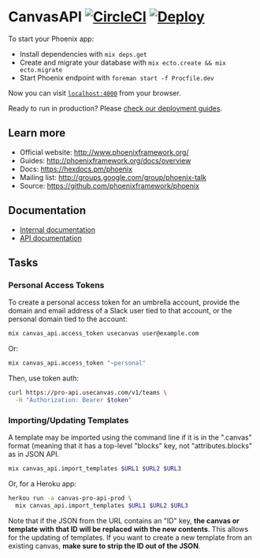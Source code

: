 # CanvasAPI [![CircleCI](https://circleci.com/gh/usecanvas/pro-api.svg?style=svg&circle-token=3bc227708e24ca576bd7b1db5f61a028e1441f39)](https://circleci.com/gh/usecanvas/pro-api) [![Deploy](https://www.herokucdn.com/deploy/button.svg)](https://heroku.com/deploy?template=https://github.com/usecanvas/pro-api/tree/master)

To start your Phoenix app:

  * Install dependencies with `mix deps.get`
  * Create and migrate your database with `mix ecto.create && mix ecto.migrate`
  * Start Phoenix endpoint with `foreman start -f Procfile.dev`

Now you can visit [`localhost:4000`](http://localhost:4000) from your browser.

Ready to run in production? Please [check our deployment guides](http://www.phoenixframework.org/docs/deployment).

## Learn more

  * Official website: http://www.phoenixframework.org/
  * Guides: http://phoenixframework.org/docs/overview
  * Docs: https://hexdocs.pm/phoenix
  * Mailing list: http://groups.google.com/group/phoenix-talk
  * Source: https://github.com/phoenixframework/phoenix

## Documentation

- [Internal documentation](https://usecanvas.github.io/pro-api)
- [API documentation](https://github.com/usecanvas/pro-api/blob/master/api.md)

## Tasks

### Personal Access Tokens

To create a personal access token for an umbrella account, provide the domain
and email address of a Slack user tied to that account, or the personal domain
tied to the account:

```sh
mix canvas_api.access_token usecanvas user@example.com
```

Or:


```sh
mix canvas_api.access_token "~personal"
```

Then, use token auth:

```sh
curl https://pro-api.usecanvas.com/v1/teams \
  -H "Authorization: Bearer $token"
```

### Importing/Updating Templates

A template may be imported using the command line if it is in the ".canvas"
format (meaning that it has a top-level "blocks" key, not "attributes.blocks"
as in JSON API.

```sh
mix canvas_api.import_templates $URL1 $URL2 $URL3
```

Or, for a Heroku app:

```sh
herkou run -a canvas-pro-api-prod \
  mix canvas_api.import_templates $URL1 $URL2 $URL3
```

Note that if the JSON from the URL contains an "ID" key, **the canvas or
template with that ID will be replaced with the new contents**. This allows
for the updating of templates. If you want to create a new template from an
existing canvas, **make sure to strip the ID out of the JSON**.
